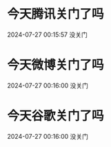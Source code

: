# 今天腾讯关门了吗

2024-07-27 00:15:57 没关门

# 今天微博关门了吗

2024-07-27 00:16:00 没关门

# 今天谷歌关门了吗

2024-07-27 00:16:00 没关门

